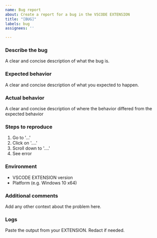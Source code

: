 ```yaml
---
name: Bug report
about: Create a report for a bug in the VSCODE EXTENSION
title: "[BUG]"
labels: bug
assignees: ''

---
```


### Describe the bug
A clear and concise description of what the bug is.

### Expected behavior
A clear and concise description of what you expected to happen.

### Actual behavior
A clear and concise description of where the behavior differed from the expected behavior

### Steps to reproduce
1. Go to '...'
2. Click on '....'
3. Scroll down to '....'
4. See error

### Environment
- VSCODE EXTENSION version
- Platform (e.g. Windows 10 x64)

### Additional comments
Add any other context about the problem here.

### Logs
Paste the output from your EXTENSION. Redact if needed.
